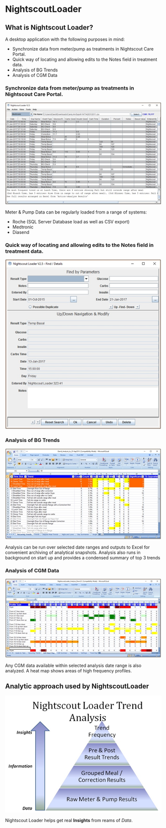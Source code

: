 # NightscoutLoader

## What is Nightscout Loader?

A desktop application with the following purposes in mind:

* Synchronize data from meter/pump as treatments in Nightscout Care Portal.
* Quick way of locating and allowing edits to the Notes field in treatment data.
* Analysis of BG Trends
* Analysis of CGM Data

### Synchronize data from meter/pump as treatments in Nightscout Care Portal.

![picture](resources/images/MainPage.jpg)

Meter & Pump Data can be regularly loaded from a range of systems:
  * Roche (SQL Server Database load as well as CSV export)
  * Medtronic
  * Diasend

### Quick way of locating and allowing edits to the Notes field in treatment data.

![picture](resources/images/FindModify.jpg)

### Analysis of BG Trends

![picture](resources/images/TreatmentTrendAnalysis.jpg)

Analysis can be run over selected date ranges and outputs to Excel for convenient archiving of analytical snapshots.
Analysis also runs in background on start up and provides a condensed summary of top 3 trends

### Analysis of CGM Data

![picture](resources/images/CGMTrendAnalysis.jpg)

Any CGM data available within selected analysis date range is also analyzed.  A heat map shows areas of high frequency profiles.

## Analytic approach used by NightscoutLoader

![picture](resources/images/TrendAnalysis.jpg)

Nightscout Loader helps get real **Insights** from reams of *Data*.

